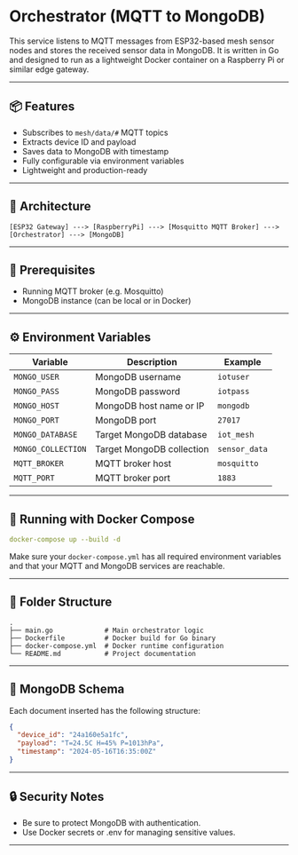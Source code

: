 # Orchestrator (MQTT to MongoDB)

This service listens to MQTT messages from ESP32-based mesh sensor nodes and stores the received sensor data in MongoDB. It is written in Go and designed to run as a lightweight Docker container on a Raspberry Pi or similar edge gateway.

---

## 📦 Features

* Subscribes to `mesh/data/#` MQTT topics
* Extracts device ID and payload
* Saves data to MongoDB with timestamp
* Fully configurable via environment variables
* Lightweight and production-ready

---

## 📐 Architecture

```text
[ESP32 Gateway] ---> [RaspberryPi] ---> [Mosquitto MQTT Broker] ---> [Orchestrator] ---> [MongoDB]
```

---

## 🧪 Prerequisites

* Running MQTT broker (e.g. Mosquitto)
* MongoDB instance (can be local or in Docker)

---

## ⚙️ Environment Variables

| Variable           | Description               | Example       |
| ------------------ | ------------------------- | ------------- |
| `MONGO_USER`       | MongoDB username          | `iotuser`     |
| `MONGO_PASS`       | MongoDB password          | `iotpass`     |
| `MONGO_HOST`       | MongoDB host name or IP   | `mongodb`     |
| `MONGO_PORT`       | MongoDB port              | `27017`       |
| `MONGO_DATABASE`   | Target MongoDB database   | `iot_mesh`    |
| `MONGO_COLLECTION` | Target MongoDB collection | `sensor_data` |
| `MQTT_BROKER`      | MQTT broker host          | `mosquitto`   |
| `MQTT_PORT`        | MQTT broker port          | `1883`        |

---

## 🚀 Running with Docker Compose

```yaml
docker-compose up --build -d
```

Make sure your `docker-compose.yml` has all required environment variables and that your MQTT and MongoDB services are reachable.

---

## 📂 Folder Structure

```
.
├── main.go             # Main orchestrator logic
├── Dockerfile          # Docker build for Go binary
├── docker-compose.yml  # Docker runtime configuration
└── README.md           # Project documentation
```

---

## 🧱 MongoDB Schema

Each document inserted has the following structure:

```json
{
  "device_id": "24a160e5a1fc",
  "payload": "T=24.5C H=45% P=1013hPa",
  "timestamp": "2024-05-16T16:35:00Z"
}
```

---

## 🔒 Security Notes

* Be sure to protect MongoDB with authentication.
* Use Docker secrets or .env for managing sensitive values.

---
